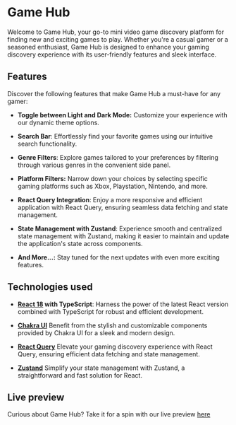 # Game Hub

Welcome to Game Hub, your go-to mini video game discovery platform for finding new and exciting games to play. Whether you're a casual gamer or a seasoned enthusiast, Game Hub is designed to enhance your gaming discovery experience with its user-friendly features and sleek interface.

## Features

Discover the following features that make Game Hub a must-have for any gamer:

- **Toggle between Light and Dark Mode:** Customize your experience with our dynamic theme options.

- **Search Bar**: Effortlessly find your favorite games using our intuitive search functionality.

- **Genre Filters**: Explore games tailored to your preferences by filtering through various genres in the convenient side panel.

- **Platform Filters:** Narrow down your choices by selecting specific gaming platforms such as Xbox, Playstation, Nintendo, and more.

- **React Query Integration**: Enjoy a more responsive and efficient application with React Query, ensuring seamless data fetching and state management.

- **State Management with Zustand**: Experience smooth and centralized state management with Zustand, making it easier to maintain and update the application's state across components.

- **And More...:** Stay tuned for the next updates with even more exciting features.

## Technologies used

- **[React 18](https://react.dev/) with TypeScript**: Harness the power of the latest React version combined with TypeScript for robust and efficient development.

- **[Chakra UI](https://chakra-ui.com/)** Benefit from the stylish and customizable components provided by Chakra UI for a sleek and modern design.

- **[React Query](https://tanstack.com/query/latest)** Elevate your gaming discovery experience with React Query, ensuring efficient data fetching and state management.

- **[Zustand](https://docs.pmnd.rs/zustand/getting-started/introduction)** Simplify your state management with Zustand, a straightforward and fast solution for React.

## Live preview

Curious about Game Hub? Take it for a spin with our live preview [here](https://game-discovery-hub-sandy.vercel.app/)
